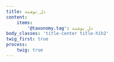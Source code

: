 ```yaml
---
title: دل_نوشته
content:
    items:  
        '@taxonomy.tag': دل_نوشته
body_classes: 'title-center title-h1h2'
twig_first: true
process:
    twig: true
---
```


